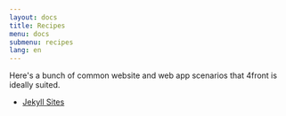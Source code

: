 ```yaml
---
layout: docs
title: Recipes
menu: docs
submenu: recipes
lang: en
---
```


Here's a bunch of common website and web app scenarios that 4front is ideally suited.

- [Jekyll Sites](/docs/recipes/jekyll-sites.html)
